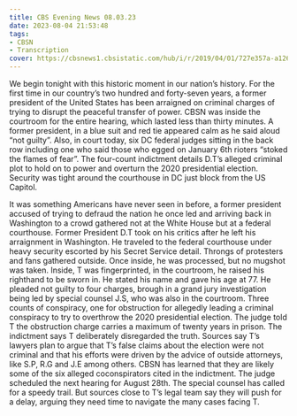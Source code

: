 ```yaml
---
title: CBS Evening News 08.03.23
date: 2023-08-04 21:53:48
tags:
- CBSN
- Transcription
cover: https://cbsnews1.cbsistatic.com/hub/i/r/2019/04/01/727e357a-a126-4138-a2c5-4d3222669d57/thumbnail/640x360/3ff2761028dc5c65cc4f07acd54bcd5c/cbsn2-logo-1920x1080.jpg
---
```

We begin tonight with this historic moment in our nation’s history. For the first time in our country’s two hundred and forty-seven years, a former president of the United States has been arraigned on criminal charges of trying to disrupt the peaceful transfer of power. CBSN was inside the courtroom for the entire hearing, which lasted less than thirty minutes. A former president, in a blue suit and red tie appeared calm as he said aloud “not guilty”. Also, in court today, six DC federal judges sitting in the back row including one who said those who egged on January 6th rioters “stoked the flames of fear”. The four-count indictment details D.T’s alleged criminal plot to hold on to power and overturn the 2020 presidential election. Security was tight around the courthouse in DC just block from the US Capitol. 

It was something Americans have never seen in before, a former president accused of trying to defraud the nation he once led and arriving back in Washington to a crowd gathered not at the White House but at a federal courthouse. Former President D.T took on his critics after he left his arraignment in Washington. He traveled to the federal courthouse under heavy security escorted by his Secret Service detail. Throngs of protesters and fans gathered outside. Once inside, he was processed, but no mugshot was taken. Inside, T was fingerprinted, in the courtroom, he raised his righthand to be sworn in. He stated his name and gave his age at 77. He pleaded not guilty to four charges, brough in a grand jury investigation being led by special counsel J.S, who was also in the courtroom. Three counts of conspiracy, one for obstruction for allegedly leading a criminal conspiracy to try to overthrow the 2020 presidential election. The judge told T the obstruction charge carries a maximum of twenty years in prison. The indictment says T deliberately disregarded the truth. Sources say T’s lawyers plan to argue that T’s false claims about the election were not criminal and that his efforts were driven by the advice of outside attorneys, like S.P, R.G and J.E among others. CBSN has learned that they are likely some of the six alleged coconspirators cited in the indictment. The judge scheduled the next hearing for August 28th. The special counsel has called for a speedy trail. But sources close to T’s legal team say they will push for a delay, arguing they need time to navigate the many cases facing T.

